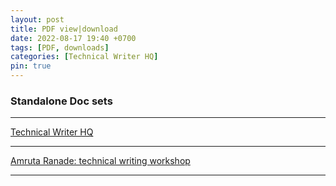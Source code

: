 ```yaml
---
layout: post
title: PDF view|download 
date: 2022-08-17 19:40 +0700
tags: [PDF, downloads]
categories: [Technical Writer HQ]
pin: true
---
```

### Standalone Doc sets
---
[Technical Writer HQ](/assets/davidirvine_techwriterhq_capstoneproject.pdf) <br>

--- 
[Amruta Ranade: technical writing workshop](/assets/davidirvine_ar_workshop.pdf) 

---
